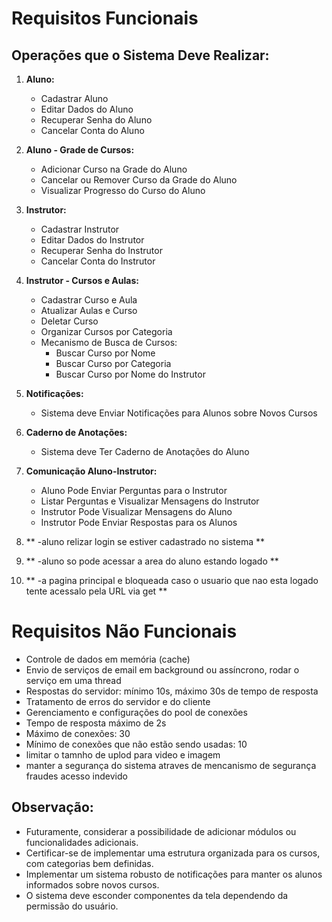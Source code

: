 # Requisitos Funcionais

## Operações que o Sistema Deve Realizar:


1. **Aluno:**
    - Cadastrar Aluno
    - Editar Dados do Aluno
    - Recuperar Senha do Aluno
    - Cancelar Conta do Aluno
   
    

2. **Aluno - Grade de Cursos:**
    - Adicionar Curso na Grade do Aluno
    - Cancelar ou Remover Curso da Grade do Aluno
    - Visualizar Progresso do Curso do Aluno

3. **Instrutor:**
    - Cadastrar Instrutor
    - Editar Dados do Instrutor
    - Recuperar Senha do Instrutor
    - Cancelar Conta do Instrutor

4. **Instrutor - Cursos e Aulas:**
    - Cadastrar Curso e Aula
    - Atualizar Aulas e Curso
    - Deletar Curso
    - Organizar Cursos por Categoria
    - Mecanismo de Busca de Cursos:
        - Buscar Curso por Nome
        - Buscar Curso por Categoria
        - Buscar Curso por Nome do Instrutor

5. **Notificações:**
    - Sistema deve Enviar Notificações para Alunos sobre Novos Cursos

6. **Caderno de Anotações:**
    - Sistema deve Ter Caderno de Anotações do Aluno

7. **Comunicação Aluno-Instrutor:**
    - Aluno Pode Enviar Perguntas para o Instrutor
    - Listar Perguntas e Visualizar Mensagens do Instrutor
    - Instrutor Pode Visualizar Mensagens do Aluno
    - Instrutor Pode Enviar Respostas para os Alunos

8.  ** -aluno relizar login se estiver cadastrado no sistema **
9.  ** -aluno so pode acessar a area do aluno estando logado **
10. ** -a pagina  principal e bloqueada caso o usuario que nao esta logado tente acessalo pela URL via get **
   

# Requisitos Não Funcionais

- Controle de dados em memória (cache)
- Envio de serviços de email em background ou assíncrono, rodar o serviço em uma thread
- Respostas do servidor: mínimo 10s, máximo 30s de tempo de resposta
- Tratamento de erros do servidor e do cliente
- Gerenciamento e configurações do pool de conexões
- Tempo de resposta máximo de 2s
- Máximo de conexões: 30
- Mínimo de conexões que não estão sendo usadas: 10
- limitar o tamnho de uplod para video  e imagem
- manter a segurança do sistema atraves de mencanismo de segurança fraudes acesso indevido 


## Observação:
- Futuramente, considerar a possibilidade de adicionar módulos ou funcionalidades adicionais.
- Certificar-se de implementar uma estrutura organizada para os cursos, com categorias bem definidas.
- Implementar um sistema robusto de notificações para manter os alunos informados sobre novos cursos.
- O sistema deve esconder componentes da tela dependendo da permissão do usuário.

